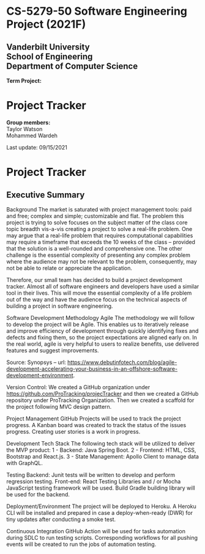  <h1> CS-5279-50 Software Engineering Project 
(2021F) </h1>



 
<h2>
	Vanderbilt University <br />
	School of Engineering <br />
	Department of Computer Science <br />
</h2>
	


<strong> Term Project:</strong>  	
<h1> Project Tracker </h1> 


<strong> Group members:	</strong>  
            Taylor Watson <br />
			Mohammed Wardeh




Last update: 09/15/2021
 

<h1>
Project Tracker
</h1>
<h2>
Executive Summary
</h2>

	


Background
The market is saturated with project management tools: paid and free; complex and simple; customizable and flat. The problem this project is trying to solve focuses on the subject matter of the class core topic breadth vis-a-vis creating a project to solve a real-life problem. One may argue that a real-life problem that requires computational capabilities may require a timeframe that exceeds the 10 weeks of the class – provided that the solution is a well-rounded and comprehensive one. The other challenge is the essential complexity of presenting any complex problem where the audience may not be relevant to the problem, consequently, may not be able to relate or appreciate the application. 

Therefore, our small team has decided to build a project development tracker. Almost all of software engineers and developers have used a similar tool in their lives. This will move the essential complexity of a life problem out of the way and have the audience focus on the technical aspects of building a project in software engineering. 

Software Development Methodology 
Agile
The methodology we will follow to develop the project will be Agile. This enables us to iteratively release and improve efficiency of development through quickly identifying fixes and defects and fixing them, so the project expectations are aligned early on. In the real world, agile is very helpful to users to realize benefits, use delivered features and suggest improvements.
 
Source: Synopsys – url: https://www.debutinfotech.com/blog/agile-development-accelerating-your-business-in-an-offshore-software-development-environment. 

Version Control: 
We created a GitHub organization under https://github.com/ProTracking/projecTracker and then we created a GitHub repository under ProTracking Organization. Then we created a scaffold for the project following MVC design pattern. 

Project Management
GitHub Projects will be used to track the project progress. A Kanban board was created to track the status of the issues progress. Creating user stories is a work in progress. 

Development Tech Stack
The following tech stack will be utilized to deliver the MVP product: 
1 -	Backend: Java Spring Boot. 
2 -	Frontend: HTML, CSS, Bootstrap and React.js. 
3 -	State Management: Apollo Client to manage data with GraphQL. 

Testing
Backend: Junit tests will be written to develop and perform regression testing. 
Front-end: React Testing Libraries and / or Mocha JavaScript testing framework will be used. 
Build
Gradle building library will be used for the backend. 

Deployment/Environment
The project will be deployed to Heroku. A Heroku CLI will be installed and prepared in case a deploy-when-ready (DWR) for tiny updates after conducting a smoke test.

Continuous Integration
GitHub Action will be used for tasks automation during SDLC to run testing scripts. Corresponding workflows for all pushing events will be created to run the jobs of automation testing. 
